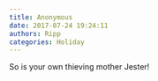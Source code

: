 ```yaml
---
title: Anonymous
date: 2017-07-24 19:24:11
authors: Ripp
categories: Holiday
---
```


 So is your own thieving mother Jester!
